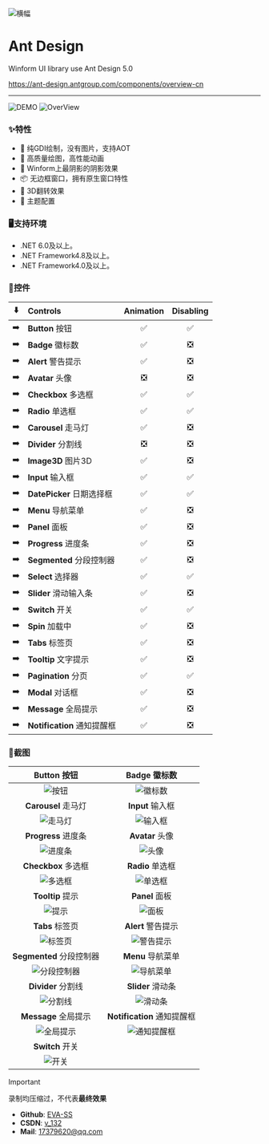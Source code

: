 ![横幅](screenshot/banner.png?raw=true)

# Ant Design
Winform UI library use Ant Design 5.0

https://ant-design.antgroup.com/components/overview-cn

---

![DEMO](screenshot/Pre/Demo.png?raw=true)
![OverView](screenshot/Pre/OverView.png?raw=true)

### ✨特性

- 🌈 纯GDI绘制，没有图片，支持AOT
- 🎨 高质量绘图，高性能动画
- 🚀 Winform上最阴影的阴影效果
- 📦 无边框窗口，拥有原生窗口特性
- 💎 3D翻转效果
- 👚 主题配置

### 🖥支持环境

- .NET 6.0及以上。
- .NET Framework4.8及以上。
- .NET Framework4.0及以上。

### 🌴控件

:arrow_down: | Controls | Animation | Disabling |
:---:|:--|:--:|:--:|
:arrow_right: | **Button** 按钮 | ✅ | ✅ |
:arrow_right: | **Badge** 徽标数 | ✅ | ❎ |
:arrow_right: | **Alert** 警告提示 | ✅ | ❎ |
:arrow_right: | **Avatar** 头像 | ❎ | ❎ |
:arrow_right: | **Checkbox** 多选框 | ✅ | ✅ |
:arrow_right: | **Radio** 单选框 | ✅ | ✅ |
:arrow_right: | **Carousel** 走马灯 | ✅ | ❎ |
:arrow_right: | **Divider** 分割线 | ❎ | ❎ |
:arrow_right: | **Image3D** 图片3D | ✅ | ❎ |
:arrow_right: | **Input** 输入框 | ✅ | ✅ |
:arrow_right: | **DatePicker** 日期选择框 | ✅ | ✅ |
:arrow_right: | **Menu** 导航菜单 | ✅ | ❎ |
:arrow_right: | **Panel** 面板 | ✅ | ❎ |
:arrow_right: | **Progress** 进度条 | ✅ | ❎ |
:arrow_right: | **Segmented** 分段控制器 | ✅ | ❎ |
:arrow_right: | **Select** 选择器 | ✅ | ✅ |
:arrow_right: | **Slider** 滑动输入条 | ✅ | ❎ |
:arrow_right: | **Switch** 开关 | ✅ | ✅ |
:arrow_right: | **Spin** 加载中 | ✅ | ❎ |
:arrow_right: | **Tabs** 标签页 | ✅ | ❎ |
:arrow_right: | **Tooltip** 文字提示 | ✅ | ❎ |
:arrow_right: | **Pagination** 分页 | ✅ | ✅ |
:arrow_right: | **Modal** 对话框 | ✅ | ❎ |
:arrow_right: | **Message** 全局提示 | ✅ | ❎ |
:arrow_right: | **Notification** 通知提醒框 | ✅ | ❎ |

### 🎨截图

| **Button** 按钮 | **Badge** 徽标数 |
| :--: | :--: |
| ![按钮](screenshot/Button.gif?raw=true) | ![徽标数](screenshot/Badge.gif?raw=true) |
| **Carousel** 走马灯 | **Input** 输入框 |
| ![走马灯](screenshot/Carousel.gif?raw=true) | ![输入框](screenshot/Input.gif?raw=true) |
| **Progress** 进度条 | **Avatar** 头像 |
| ![进度条](screenshot/Progress.gif?raw=true) | ![头像](screenshot/Avatar.gif?raw=true) |
| **Checkbox** 多选框 | **Radio** 单选框 |
| ![多选框](screenshot/Checkbox.gif?raw=true) | ![单选框](screenshot/Radio.gif?raw=true) |
| **Tooltip** 提示 | **Panel** 面板 |
| ![提示](screenshot/Tooltip.gif?raw=true) | ![面板](screenshot/Panel.gif?raw=true) |
| **Tabs** 标签页 | **Alert** 警告提示 |
| ![标签页](screenshot/Tabs.gif?raw=true) | ![警告提示](screenshot/Alert.gif?raw=true) |
| **Segmented** 分段控制器 | **Menu** 导航菜单 |
| ![分段控制器](screenshot/Segmented.gif?raw=true) | ![导航菜单](screenshot/Menu.gif?raw=true) |
| **Divider** 分割线 | **Slider** 滑动条 |
| ![分割线](screenshot/Divider.gif?raw=true) | ![滑动条](screenshot/Slider.gif?raw=true) |
| **Message** 全局提示 | **Notification** 通知提醒框 |
| ![全局提示](screenshot/Message.gif?raw=true) | ![通知提醒框](screenshot/Notification.gif?raw=true) |
| **Switch** 开关 |
| ![开关](screenshot/Switch.gif?raw=true) |

> [!IMPORTANT]
> 录制均压缩过，不代表**最终效果**
> * **Github**: [EVA-SS](https://github.com/EVA-SS)
> * **CSDN**: [v_132](https://blog.csdn.net/v_132)
> * **Mail**: [17379620@qq.com](mailto:17379620@qq.com)